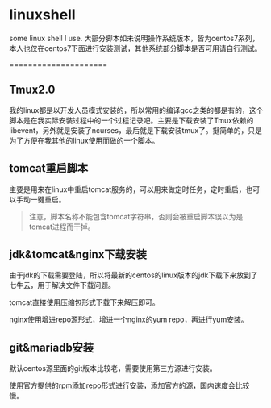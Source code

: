 # linuxshell
some linux shell I use.
大部分脚本如未说明操作系统版本，皆为centos7系列，本人也仅在centos7下面进行安装测试，其他系统部分脚本是否可用请自行测试。

=====================
## Tmux2.0
我的linux都是以开发人员模式安装的，所以常用的编译gcc之类的都是有的，这个脚本是在我实际安装过程中的一个过程记录吧。主要是下载安装了Tmux依赖的libevent，另外就是安装了ncurses，最后就是下载安装tmux了。挺简单的，只是为了方便在我其他的linux使用而做的一个脚本。


## tomcat重启脚本
主要是用来在linux中重启tomcat服务的，可以用来做定时任务，定时重启，也可以手动一键重启。
> 注意，脚本名称不能包含tomcat字符串，否则会被重启脚本误以为是tomcat进程而干掉。


## jdk&tomcat&nginx下载安装
由于jdk的下载需要登陆，所以将最新的centos的linux版本的jdk下载下来放到了七牛云，用于解决文件下载问题。

tomcat直接使用压缩包形式下载下来解压即可。

nginx使用增进repo源形式，增进一个nginx的yum repo，再进行yum安装。

## git&mariadb安装
默认centos源里面的git版本比较老，需要使用第三方源进行安装。

使用官方提供的rpm添加repo形式进行安装，添加官方的源，国内速度会比较慢。
